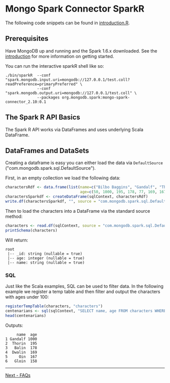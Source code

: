 # Mongo Spark Connector SparkR

The following code snippets can be found in [introduction.R](../examples/src/test/r/tour/introduction.R).

## Prerequisites

Have MongoDB up and running and the Spark 1.6.x downloaded. See the [introduction](0-introduction.md) for more information on getting started.

You can run the interactive sparkR shell like so:

```
./bin/sparkR  --conf "spark.mongodb.input.uri=mongodb://127.0.0.1/test.coll?readPreference=primaryPreferred" \
              --conf "spark.mongodb.output.uri=mongodb://127.0.0.1/test.coll" \
              --packages org.mongodb.spark:mongo-spark-connector_2.10:0.1
```

## The Spark R API Basics

The Spark R API works via DataFrames and uses underlying Scala DataFrame.

## DataFrames and DataSets

Creating a dataframe is easy you can either load the data via `DefaultSource` ("com.mongodb.spark.sql.DefaultSource").

First, in an empty collection we load the following data:

```r
charactersRdf <- data.frame(list(name=c("Bilbo Baggins", "Gandalf", "Thorin", "Balin", "Kili", "Dwalin", "Oin", "Gloin", "Fili", "Bombur"),
                                 age=c(50, 1000, 195, 178, 77, 169, 167, 158, 82, NA)))
charactersSparkdf <- createDataFrame(sqlContext, charactersRdf)
write.df(charactersSparkdf, "", source = "com.mongodb.spark.sql.DefaultSource", mode = "overwrite")
```

Then to load the characters into a DataFrame via the standard source method:

```r
characters <- read.df(sqlContext, source = "com.mongodb.spark.sql.DefaultSource")
printSchema(characters)
```

Will return:

```
root
 |-- _id: string (nullable = true)
 |-- age: integer (nullable = true)
 |-- name: string (nullable = true)
```

### SQL

Just like the Scala examples, SQL can be used to filter data. In the following example we register a temp table and then filter and output 
the characters with ages under 100:

```r
registerTempTable(characters, "characters")
centenarians <- sql(sqlContext, "SELECT name, age FROM characters WHERE age >= 100")
head(centenarians)
```

Outputs:

```
     name  age
1 Gandalf 1000
2  Thorin  195
3   Balin  178
4  Dwalin  169
5     Oin  167
6   Gloin  158
```

-----

[Next - FAQs](6-FAQ.md)
